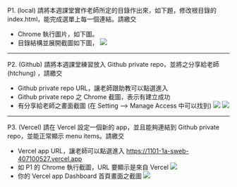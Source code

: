P1. (local) 請將本週課堂實作老師所定的目錄作出來，如下題，修改根目錄的 index.html，能完成選單上每一個連結。請繳交

- Chrome 執行圖片，如下圖。
- 目錄結構並展開截圖如下圖，
  ![](https://i.imgur.com/AvY8c71.png)

---

P2. (Github) 請將本週課堂練習放入 Github private repo，並將之分享給老師(htchung) ，請繳交

- Github private repo URL，讓老師跟助教可以點選進入
- Github private repo 之 Chrome 截圖，表示有建立成功
- 有分享給老師之畫面截圖 (在 Setting --> Manage Access 中可以找到)
  ![](https://i.imgur.com/bqS3I8B.png)
  ![](https://i.imgur.com/6lTtTgT.png)

---

P3. (Vercel) 請在 Vercel 設定一個新的 app，並且能夠連結到 Github private repo，並能正常顯示 menu items。請繳交

- Vercel app URL，讓老師可以點選進入
  https://1101-1a-sweb-407100527.vercel.app
  <br />
- 如 P1 的 Chrome 執行截圖，URL 要顯示是來自 Vercel
  ![](https://i.imgur.com/l8DaSix.png)
  <br/>
- 你的 Vercel app Dashboard 首頁畫面之截圖
  ![](https://i.imgur.com/I8op1YS.png)
